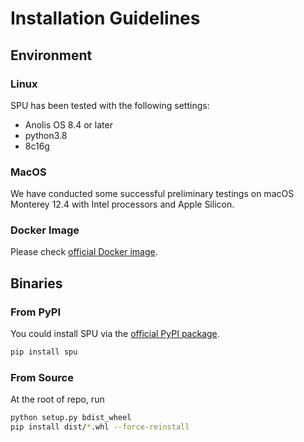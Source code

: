 # Installation Guidelines

## Environment

### Linux

SPU has been tested with the following settings:

- Anolis OS 8.4 or later
- python3.8
- 8c16g

### MacOS

We have conducted some successful preliminary testings on
macOS Monterey 12.4 with Intel processors and Apple Silicon.

### Docker Image

Please check [official Docker image](https://registry.hub.docker.com/r/secretflow/spu-ci).

## Binaries

### From PyPI

You could install SPU via the [official PyPI package](https://pypi.org/project/spu/).

```bash
pip install spu
```

### From Source

At the root of repo, run

```bash
python setup.py bdist_wheel
pip install dist/*.whl --force-reinstall
```
